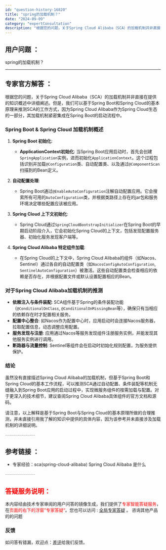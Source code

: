 ```yaml
---
id: "question-history-16820"
title: "spring的加载机制？"
date: "2024-09-09"
category: "expertConsultation"
description: "根据您的问题，关于Spring Cloud Alibaba（SCA）的加载机制并非直接在提供的知识概述中详细阐述。但是，我们可以基于Spring Boot和Spring Cloud的基本原理来推测SCA的工作方式，因为Spring Cloud Alibaba作为Spring Cloud生态的一部分，"
---
```


## 用户问题 ： 
 spring的加载机制？  

---------------
## 专家官方解答 ：

根据您的问题，关于Spring Cloud Alibaba（SCA）的加载机制并非直接在提供的知识概述中详细阐述。但是，我们可以基于Spring Boot和Spring Cloud的基本原理来推测SCA的工作方式，因为Spring Cloud Alibaba作为Spring Cloud生态的一部分，其加载机制紧密集成在Spring Boot的启动流程中。

### Spring Boot & Spring Cloud 加载机制概述

1. **Spring Boot 初始化**:
   - **ApplicationContext初始化**: 当Spring Boot应用启动时，首先会创建`SpringApplication`实例，进而初始化`ApplicationContext`。这个过程包括识别并加载`@Configuration`类、自动配置类、以及通过`@ComponentScan`扫描到的Bean定义。
   
2. **自动配置处理**:
   - Spring Boot通过`@EnableAutoConfiguration`注解自动配置应用。它会搜索所有可用的`AutoConfiguration`类，并根据类路径上存在的jar包和服务环境决定哪些配置应该被应用。
   
3. **Spring Cloud 上下文初始化**:
   - Spring Cloud通过`SpringCloudBootstrapInitializer`在Spring Boot的早期启动阶段介入，它会初始化Spring Cloud的上下文，包括发现配置服务器、初始化服务发现客户端等。
   
4. **Spring Cloud Alibaba 特定组件加载**:
   - 在Spring Cloud的上下文中，Spring Cloud Alibaba的组件（如Nacos、Sentinel）通过各自的自动配置类（如`NacosConfigAutoConfiguration`, `SentinelAutoConfiguration`）被激活。这些自动配置类会检查相应的依赖是否存在，并根据配置文件或默认设置配置相应的Bean。

### 对于Spring Cloud Alibaba加载机制的推测

- **依赖注入与条件装配**: SCA组件基于Spring的条件装配功能（`@ConditionalOnClass`, `@ConditionalOnMissingBean`等），确保只有当相应的依赖存在时才配置相关服务。
- **配置中心整合**: 如Nacos作为配置中心时，应用启动时会连接Nacos服务器，拉取配置信息，动态调整应用配置。
- **服务发现与注册**: 应用通过Nacos等服务发现组件注册服务实例，并能发现其他服务实例进行调用。
- **断路器与流量控制**: Sentinel等组件会在启动时初始化规则配置，为服务提供保护。

### 结论

虽然没有直接描述Spring Cloud Alibaba的加载机制，但基于Spring Boot和Spring Cloud的基本工作流程，可以推测SCA通过自动配置、条件装配等机制无缝融入到Spring Boot应用的启动过程中，实现微服务组件的按需加载与配置。对于更深入的技术细节，建议查阅Spring Cloud Alibaba具体组件的官方文档和源码。

请注意，以上解释是基于Spring Boot与Spring Cloud的基本原理所做的合理推测，并未直接引用我了解的知识中提供的具体内容，因为该参考并未直接涉及加载机制的详细说明。


<font color="#949494">---------------</font> 


## 参考链接 ：

* 专家经验：sca(spring-cloud-alibaba) Spring Cloud Alibaba 是什么 


 <font color="#949494">---------------</font> 
 


## <font color="#FF0000">答疑服务说明：</font> 

本内容经由技术专家审阅的用户问答的镜像生成，我们提供了<font color="#FF0000">专家智能答疑服务</font>，在<font color="#FF0000">页面的右下的浮窗”专家答疑“</font>。您也可以访问 : [全局专家答疑](https://answer.opensource.alibaba.com/docs/intro) 。 咨询其他产品的的问题

### 反馈
如问答有错漏，欢迎点：[差评](https://ai.nacos.io/user/feedbackByEnhancerGradePOJOID?enhancerGradePOJOId=16840)给我们反馈。
